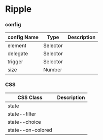 # Ripple

### config
config Name | Type | Description
--- | --- | ---
element | Selector |
delegate | Selector |
trigger | Selector |
size | Number |

### CSS
CSS Class | Description
--- | --- 
state | 
state--filter | 
state--choice | 
state--on-colored | 